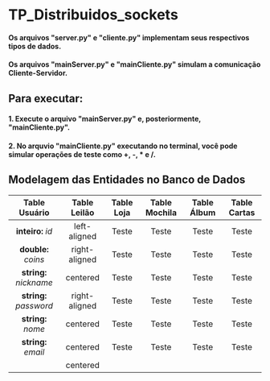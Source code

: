 # TP_Distribuidos_sockets

#### Os arquivos "server.py" e "cliente.py" implementam seus respectivos tipos de dados.
#### Os arquivos "mainServer.py" e "mainCliente.py" simulam a comunicação Cliente-Servidor.

## Para executar:
#### 1. Execute o arquivo "mainServer.py" e, posteriormente, "mainCliente.py".
#### 2. No arquvio "mainCliente.py" executando no terminal, você pode simular operações de teste como +, -, * e /.

## Modelagem das Entidades no Banco de Dados


| Table Usuário  |      Table Leilão      | Table Loja | Table Mochila | Table Álbum | Table Cartas |
|:----------:|:-------------:|:-------------:|:-------------:|:-------------:|:-------------:|
| <b>inteiro:</b> <i>id</i> |  left-aligned | Teste | Teste | Teste | Teste |
| <b>double:</b> <i>coins</i> | right-aligned | Teste | Teste | Teste |  Teste |
| <b>string:</b> <i>nickname</i> |    centered   | Teste | Teste | Teste | Teste |
| <b>string:</b> <i>password</i> | right-aligned | Teste | Teste | Teste | Teste |
| <b>string:</b> <i>nome</i> |    centered   | Teste | Teste | Teste | Teste |
| <b>string:</b> <i>email</i> |    centered   | Teste | Teste | Teste | Teste |
| |    centered   |  |  |  | |
  